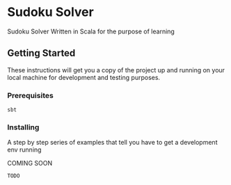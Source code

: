 # Sudoku Solver

Sudoku Solver Written in Scala for the purpose of learning

## Getting Started

These instructions will get you a copy of the project up and running on your local machine for development and testing purposes.

### Prerequisites

```
sbt
```

### Installing

A step by step series of examples that tell you have to get a development env running

COMING SOON

```
TODO
```
